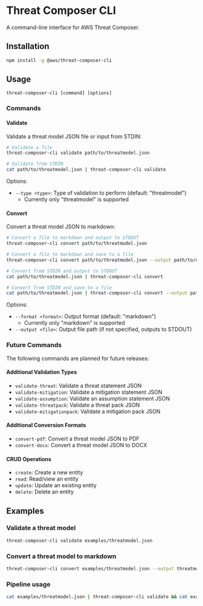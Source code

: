 # Threat Composer CLI

A command-line interface for AWS Threat Composer.

## Installation

```bash
npm install -g @aws/threat-composer-cli
```

## Usage

```
threat-composer-cli [command] [options]
```

### Commands

#### Validate

Validate a threat model JSON file or input from STDIN:

```bash
# Validate a file
threat-composer-cli validate path/to/threatmodel.json

# Validate from STDIN
cat path/to/threatmodel.json | threat-composer-cli validate
```

Options:
- `--type <type>`: Type of validation to perform (default: "threatmodel")
  - Currently only "threatmodel" is supported

#### Convert

Convert a threat model JSON to markdown:

```bash
# Convert a file to markdown and output to STDOUT
threat-composer-cli convert path/to/threatmodel.json

# Convert a file to markdown and save to a file
threat-composer-cli convert path/to/threatmodel.json --output path/to/output.md

# Convert from STDIN and output to STDOUT
cat path/to/threatmodel.json | threat-composer-cli convert

# Convert from STDIN and save to a file
cat path/to/threatmodel.json | threat-composer-cli convert --output path/to/output.md
```

Options:
- `--format <format>`: Output format (default: "markdown")
  - Currently only "markdown" is supported
- `--output <file>`: Output file path (if not specified, outputs to STDOUT)

### Future Commands

The following commands are planned for future releases:

#### Additional Validation Types

- `validate-threat`: Validate a threat statement JSON
- `validate-mitigation`: Validate a mitigation statement JSON
- `validate-assumption`: Validate an assumption statement JSON
- `validate-threatpack`: Validate a threat pack JSON
- `validate-mitigationpack`: Validate a mitigation pack JSON

#### Additional Conversion Formats

- `convert-pdf`: Convert a threat model JSON to PDF
- `convert-docx`: Convert a threat model JSON to DOCX

#### CRUD Operations

- `create`: Create a new entity
- `read`: Read/view an entity
- `update`: Update an existing entity
- `delete`: Delete an entity

## Examples

### Validate a threat model

```bash
threat-composer-cli validate examples/threatmodel.json
```

### Convert a threat model to markdown

```bash
threat-composer-cli convert examples/threatmodel.json --output threatmodel.md
```

### Pipeline usage

```bash
cat examples/threatmodel.json | threat-composer-cli validate && cat examples/threatmodel.json | threat-composer-cli convert > threatmodel.md
```

